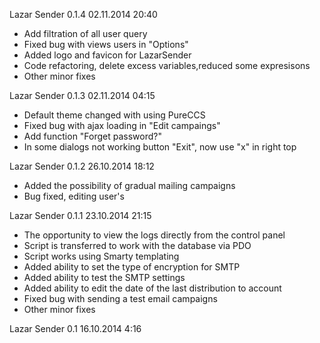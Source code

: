 Lazar Sender 0.1.4 02.11.2014 20:40
- Add filtration of all user query
- Fixed bug with views users in "Options"
- Added logo and favicon for LazarSender
- Code refactoring, delete excess variables,reduced some expresisons
- Other minor fixes

Lazar Sender 0.1.3 02.11.2014 04:15 
- Default theme changed with using PureCCS
- Fixed bug with ajax loading in "Edit campaings"
- Add function "Forget password?"
- In some dialogs not working button "Exit", now use "x" in right top

Lazar Sender 0.1.2 26.10.2014 18:12
- Added the possibility of gradual mailing campaigns
- Bug fixed, editing user's

Lazar Sender 0.1.1 23.10.2014 21:15
- The opportunity to view the logs directly from the control panel 
- Script is transferred to work with the database via PDO 
- Script works using Smarty templating 
- Added ability to set the type of encryption for SMTP 
- Added ability to test the SMTP settings 
- Added ability to edit the date of the last distribution to account 
- Fixed bug with sending a test email campaigns 
- Other minor fixes

Lazar Sender 0.1  16.10.2014  4:16
